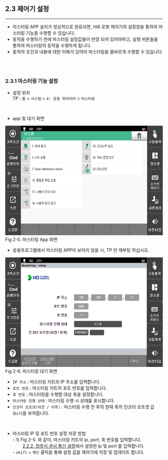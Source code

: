 ## 2.3 제어기 설정
---
- 마스터링 APP 설치가 정상적으로 완료되면, Hi6 로봇 제어기의 설정창을 통하여 마스터링 기능을 수행할 수 있습니다.
- 동작을 수행하기 전에 마스터링 설정값들이 반영 되어 있어야하고, 실행 버튼들을 통하여 마스터링의 동작을 수행하게 됩니다.
- 동작의 조건과 내용에 대한 이해가 있어야 마스터링을 올바르게 수행할 수 있습니다
<br>
<br>

### 2.3.1 마스터링 기능 설정
- 설정 위치
<br> TP : `홈` > `시스템` > `4: 응용 파라미터` > `마스터링`

<br>

- app 및 대기 화면 
<div>
<img src="../00_img/10_mastering_app.PNG" height="350vh"><br>
Fig 2-5. 마스터링 App 화면
<br>

- 응용프로그램에서 마스터링 APP이 보이지 않을 시, TP 만 재부팅 하십시오.

<img src="../00_img/11_standbymode.PNG" height="350vh"><br>
Fig 2-6. 마스터링 대기 화면
</div>

- `IP 주소` : 마스터링 키트의 IP 주소를 입력합니다.
- `포트 번호` : 마스터링 키트의 포트 번호를 입력합니다.
- `축 번호` : 마스터링을 수행할 대상 축을 설정합니다.
- `마스터링 진행 상태` : 마스터링 수행 시 상태를 표시합니다.
- `인코더 오프셋(이전 / 이후)` : 마스터링 수행 전 후의 현재 축의 인코더 오프셋 값(`bit`)을 보여줍니다.
<br>

- 마스터링 IP 및 포트 번호 설정 저장 방법
<br>- 1) Fig 2-5. 와 같이, 마스터링 키트의 ip, port, 축 번호를 입력합니다.
<br>&nbsp;&nbsp;&nbsp;&nbsp;&nbsp;&nbsp;&nbsp;
[2.2.2. 접촉식 센서 통신 설정](../02_2_kit_initialization/description.md/#222-접촉식-센서-통신-설정)에서 설정한 ip 및 port 를 입력합니다.
<br>- `shift` + `확인` 클릭을 통해 설정 값을 제어기에 저장 및 업데이트 합니다.
